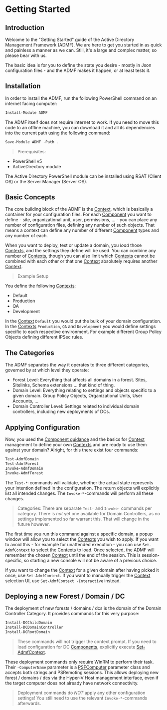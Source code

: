 ﻿# Getting Started

## Introduction

Welcome to the "Getting Started" guide of the Active Directory Management Framework (ADMF).
We are here to get you started in as quick and painless a manner as we can.
Still, it's a large and complex matter, so please bear with us.

The basic idea is for you to define the state you desire - mostly in Json configuration files - and the ADMF makes it happen, or at least tests it.

## Installation

In order to install the ADMF, run the following PowerShell command on an internet facing computer:

```powershell
Install-Module ADMF
```

The ADMF itself does not require internet to work.
If you need to move this code to an offline machine, you can download it and all its dependencies into the current path using the following command:

```powershell
Save-Module ADMF -Path .
```

> Prerequisites:

- PowerShell v5
- ActiveDirectory module

The Active Directory PowerShell module can be installed using RSAT (Client OS) or the Server Manager (Server OS).

## Basic Concepts

The core building block of the ADMF is the [Context](contexts.html), which is basically a container for your configuration files.
For each [Component](../components/components.html) you want to define - site, organizational unit, user, permissions, ... - you can place any number of configuration files, defining any number of such objects.
That means a context can define any number of different [Component](../components/components.html) types and any number of each.

When you want to deploy, test or update a domain, you _load_ those [Contexts](contexts.html), and the settings they define will be used.
You can combine any number of [Contexts](contexts.html), though you can also limit which [Contexts](contexts.html) cannot be combined with each other or that one [Context](contexts.html) absolutely requires another [Context](contexts.html).

> Example Setup

You define the following [Contexts](contexts.html):

+ Default
+ Production
+ QA
+ Development

In the [Context](contexts.html) `Default` you would put the bulk of your domain configuration.
In the [Contexts](contexts.html) `Production`, `QA` and `Development` you would define settings specific to each respective environment.
For example different Group Policy Objects defining different IPSec rules.

## The Categories

The ADMF separates the way it operates to three different categories, governed by at which level they operate:

+ Forest Level: Everything that affects all domains in a forest. Sites, Sitelinks, Schema extensions ... that kind of thing.
+ Domain Level: Everything relating to settings and objects specific to a given domain. Group Policy Objects, Organizational Units, User Accounts, ...
+ Domain Controller Level: Settings related to individual domain controllers, including new deployments of DCs.

## Applying Configuration

Now, you used the [Component guidance](../components/components.html) and the basics for [Context](contexts.html) management to define your own [Contexts](contexts.html) and are ready to use them against your domain?
Alright, for this there exist four commands:

```powershell
Test-AdmfDomain
Test-AdmfForest
Invoke-AdmfDomain
Invoke-AdmfForest
```

The `Test-*`-commands will validate, whether the actual state represents your intention defined in the configuration.
The return objects will explicitly list all intended changes.
The `Invoke-*`-commands will perform all these changes.

> Categories: There are separate `Test-` and `Invoke-` commands per category. There is _not_ yet one available for Domain Controllers, as no settings implemented so far warrant this. That will change in the future however.

The first time you run this command against a specific domain, a popup window will allow you to select the [Contexts](contexts.html) you wish to apply.
If you want to avoid this - for example for unattended execution - you can use `Set-AdmfContext` to select the [Contexts](contexts.html) to load.
Once selected, the ADMF will remember the chosen [Context](contexts.html) until the end of the session.
This is session-specific, so starting a new console will not be aware of a previous choice.

If you want to change the [Context](contexts.html) for a given domain after having picked it once, use `Set-AdmfContext`.
If you want to manually trigger the [Context](contexts.html) selection UI, use `Set-AdmfContext -Interactive` instead.

## Deploying a new Forest / Domain / DC

The deployment of new forests / domains / dcs is the domain of the Domain Controller Category.
It provides commands for this very purpose:

```powershell
Install-DCChildDomain
Install-DCDomainController
Install-DCRootDomain
```

> These commands will not trigger the context prompt.
> If you need to load configuration for DC [Components](../components/components.html), explicitly execute [Set-AdmfContext](../commands/ADMF/Set-AdmfContext.html).

These deployment commands only require WinRM to perform their task.
Their `-ComputerName` parameter is a [PSFComputer](https://psframework.org/documentation/documents/psframework/parameter-classes/computer-parameter.html) parameter class and accepts both strings and PSRemoting sessions.
This allows deploying new forest / domains / dcs via the Hyper-V Host management interface, even if the target computer does not already have network connectivity.

> Deployment commands do _NOT_ apply any other configuration settings! You still need to use the relevant `Invoke-*`-commands afterwards.
